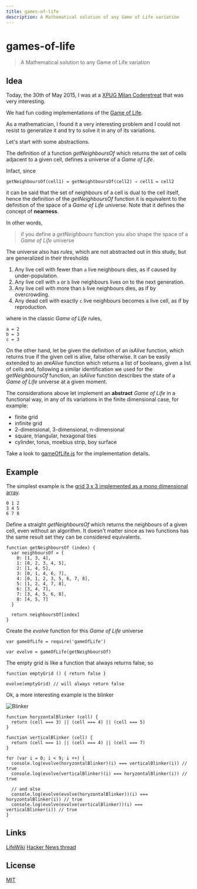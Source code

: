 ```yaml
---
title: games-of-life
description: A Mathematical solution of any Game of Life variation
---
```

# games-of-life

> A Mathematical solution to any Game of Life variation

## Idea

Today, the 30th of May 2015, I was at a [XPUG Milan Coderetreat](http://coderetreat.org/events/xpug-milan-coderetreat) that was very interesting.

We had fun coding implementations of the [Game of Life][1].

As a mathematician, I found it a very interesting problem and I could not resist to generalize it and try to solve it in any of its variations.

Let's start with some abstractions.

The definition of a function *getNeighboursOf* which returns the set of cells adjacent to a given cell, defines a universe of a *Game of Life*.

Infact, since

    getNeighboursOf(cell1) = getNeightboursOf(cell2) ⇒ cell1 = cell2

it can be said that the set of neighbours of a cell is dual to the cell itself, hence the definition of the *getNeighboursOf* function it is equivalent to the definition of the space of a *Game of Life* universe. Note that it defines the concept of **nearness**.

In other words,

> if you define a *getNeighbours* function you also shape the space of a *Game of Life* universe

The universe also has *rules*, which are not abstracted out in this study, but are generalized in their thresholds

1. Any live cell with fewer than `a` live neighbours dies, as if caused by under-population.
2. Any live cell with `a` or `b` live neighbours lives on to the next generation.
3. Any live cell with more than `b` live neighbours dies, as if by overcrowding.
4. Any dead cell with exactly `c` live neighbours becomes a live cell, as if by reproduction.

where in the classic *Game of Life* rules,

    a = 2
    b = 3
    c = 3

On the other hand, let be given the definition of an *isAlive* function, which returns true if the given cell is alive, false otherwise.
It can be easily extended to an *areAlive* function which returns a list of booleans, given a list of cells and, following a similar identification we used for the *getNeighboursOf* function, an *isAlive* function describes the state of a *Game of Life* universe at a given moment.

The considerations above let implement an **abstract** *Game of Life* in a functional way, in any of its variations in the finite dimensional case, for example:

* finite grid
* infinite grid
* 2-dimensional, 3-dimensional, n-dimensional
* square, triangular, hexagonal tiles
* cylinder, torus, moebius strip, boy surface

Take a look to [gameOfLife.js](https://github.com/fibo/games-of-life/blob/master/src/gameOfLife.js) for the implementation details.

## Example

The simplest example is the [grid 3 x 3 implemented as a mono dimensional array](https://github.com/fibo/games-of-life/blob/master/test/grid3x3AsMonodimensionalArray.js).

```
0 1 2
3 4 5
6 7 8
```

Define a straight *getNeighboursOf* which returns the neighbours of a given cell, even without an algorithm. It doesn't matter since as two functions has the same result set they can be considered equivalents.

```
function getNeighboursOf (index) {
  var neighboursOf = {
    0: [1, 3, 4],
    1: [0, 2, 3, 4, 5],
    2: [1, 4, 5],
    3: [0, 1, 4, 6, 7],
    4: [0, 1, 2, 3, 5, 6, 7, 8],
    5: [1, 2, 4, 7, 8],
    6: [3, 4, 7],
    7: [3, 4, 5, 6, 8],
    8: [4, 5, 7]
  }

  return neighboursOf[index]
}
```

Create the *evolve* function for this *Game of Life* universe

```
var gameOfLife = require('gameOfLife')

var evolve = gameOfLife(getNeighboursOf)
```

The empty grid is like a function that always returns false, so

```
function emptyGrid () { return false }

evolve(emptyGrid) // will always return false
```

Ok, a more interesting example is the blinker

![Blinker](http://upload.wikimedia.org/wikipedia/commons/9/95/Game_of_life_blinker.gif)

```
function horyzontalBlinker (cell) {
  return (cell === 3) || (cell === 4) || (cell === 5)
} 

function verticalBlinker (cell) {
  return (cell === 1) || (cell === 4) || (cell === 7)
} 

for (var i = 0; i < 9; i ++) {
  console.log(evolve(horyzontalBlinker)(i) === verticalBlinker(i)) // true
  console.log(evolve(verticalBlinker)(i) === horyzontalBlinker(i)) // true

  // and also
  console.log(evolve(evolve(horyzontalBlinker))(i) === horyzontalBlinker(i)) // true
  console.log(evolve(evolve(verticalBlinker))(i) === verticalBlinker(i)) // true
}
```

## Links

[LifeWiki][2]
[Hacker News thread][3]

## License

[MIT](http://g14n.info/mit-license)

[1]: http://en.wikipedia.org/wiki/Conway%27s_Game_of_Life "Game of Life"
[2]: http://www.conwaylife.com/wiki/Main_Page "LikeWiki"
[3]: https://news.ycombinator.com/item?id=9632255 "Hacker News thread"
 
